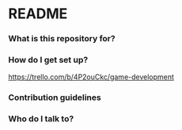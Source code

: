 # README #

### What is this repository for? ###


### How do I get set up? ###

https://trello.com/b/4P2ouCkc/game-development

### Contribution guidelines ###


### Who do I talk to? ###